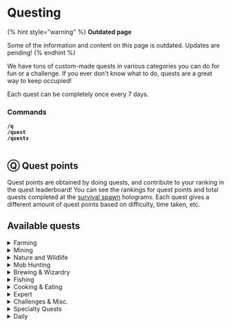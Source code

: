 # Questing

{% hint style="warning" %}
**Outdated page**

Some of the information and content on this page is outdated. Updates are pending!
{% endhint %}

We have tons of custom-made quests in various categories you can do for fun or a challenge. If you ever don't know what to do, quests are a great way to keep occupied!

Each quest can be completely once every 7 days.

### Commands

**`/q`**\
**`/quest`**\
**`/quests`**

<div align="left"><img src="../.gitbook/assets/quest.png" alt=""></div>

## Ⓠ Quest points

Quest points are obtained by doing quests, and contribute to your ranking in the quest leaderboard! You can see the rankings for quest points and total quests completed at the [survival spawn](smp-survival-s8/#spawn) holograms. Each quest gives a different amount of quest points based on difficulty, time taken, etc.

## Available quests

<details>

<summary>Farming</summary>

## Beet That!

**Objectives**\
\- Harvest & replant 1000 beetroots\
\
**Rewards**\
\- 115 vibecoin\
\- 4 quest points\
\- 230 vibe exp

## Potato Plantation

*This quest is sponsored by wingwom™*\
\
**Objectives**\
\- Harvest & replant 2000 potatoes\
\
**Rewards**\
\- 150 vibecoin\
\- 4 quest points\
\- 230 vibe exp

## Cocoa Farming

**Objectives**\
\- Harvest & replant 350 grown cocoa beans\
\
**Rewards**\
\- 85 vibecoin\
\- 2 quest points\
\- 115 vibe exp

## Papers, please!

**Objectives**\
\- Harvest 1500 sugar cane\
\
**Rewards**\
\- 55 vibecoin\
\- 2 quest points\
\- 115 vibe exp

## Berry Crazy

**Objectives**\
\- Harvest 350 sweet berries\
\
**Rewards**\
\- 65 vibecoin\
\- 2 quest points\
\- 115 vibe exp

## Pumpkin Farming

**Objectives**\
\- Harvest 1000 grown pumpkins\
\
**Rewards**\
\- 85 vibecoin\
\- 2 quest points\
\- 230 vibe exp

## Nether Wart Farming

**Objectives**\
\- Harvest & replant 500 nether warts\
\
**Rewards**\
\- 75 vibecoin\
\- 3 quest points\
\- 115 vibe exp

## Prickle Patch Prowl

**Objectives**\
\- Harvest 400 cactus blocks\
\
**Rewards**\
\- 75 vibecoin\
\- 2 quest points\
\- 115 vibe exp

## Carrot Plantation

&#x20;Harvest way too many carrots

**Objectives**\
\- Harvest & replant 4000 grown carrots\
\
**Rewards**\
\- 335 vibecoin\
\- 5 quest points\
\- 345 vibe exp

## SUGAR RUSH!

**Objectives**\
\- Harvest 4000 sugar cane\
\
**Rewards**\
\- 135 vibecoin\
\- 3 quest points\
\- 230 vibe exp

## Melon Farming

**Objectives**\
\- Harvest 1000 grown melons\
\
**Rewards**\
\- 85 vibecoin\
\- 2 quest points\
\- 115 vibe exp

## Bamboo Farming

**Objectives**\
\- Harvest 8500 Bamboo\
\
**Rewards**\
\- 115 vibecoin\
\- 3 quest points\
\- 115 vibe exp

## Glow berry Picking

**Objectives**\
\- Harvest 250 glowberries\
\
**Rewards**\
\- 75 vibecoin\
\- 2 quest points\
\- 115 vibe exp

## This is (s)wheat

**Objectives**\
\- Harvest & replant 2000 wheat\
\
**Rewards**\
\- 150 vibecoin\
\- 4 quest points\
\- 230 vibe exp

</details>

<details>

<summary>Mining</summary>

## Copper Collect

*TIP: Sell to /warp servershop for vc*\
*TIP: Use the mining /booster*\
\
**Time Limit**\
1 hour\
\
**Objectives**\
\- Mine 500 Copper Ore\
\
**Rewards**\
\- 115 vibecoin\
\- 4 quest point\
\- 115 vibe exp

## Diamond Depths

*Venture deep into the world and mine the valuable gems*\
\
**Time Limit**\
1 hour 15 minutes\
\
**Objectives**\
\- Mine 32 diamond ore\
\- Mine 32 gold ore\
\- Mine 32 redstone ore\
\- Mine 32 lapis ore\
\- Mine 3 stacks coal ore\
\- Mine 2 stacks iron ore\
\
**Rewards**\
\- 215 vibecoin\
\- 6 quest points\
\- 245 vibe exp

## Grayrock Gala

*Andesite caves biome reccomended!*\
*TIP: Sell the andesite to /warp servershop for vc*\
*TIP: Use the mining /booster*\
\
**Objectives**\
\- Mine 2000 andesite\
\
**Rewards**\
\- 125 vibecoin\
\- 4 quest points\
\- 230 vibe exp

## Geode Hunting

*Find and mine a medium to large sized geode*\
\
**Objectives**\
\- Mine 280 amethyst blocks\
\- Mine 6 fully grown amethyst clusters\
\
**Rewards**\
\- 115 vibecoin\
\- 4 quest point\
\- 115 vibe exp

## Quick Trip

*Regular ores only, deepslate is not accepted!*\
\
**Time Limit**\
45 minutes\
\
**Objectives**\
\- Mine 250 stone\
\- Mine 64 coal ore & 64 iron ore\
\
**Rewards**\
\- 115 vibecoin\
\- 2 quest point\
\- 115 vibe exp

## Deep into hell

*Head into the nether and mine some of its greatest treasures!*\
*Recommended to mine at Y 13 using a blast mining method!*\
\
**Time Limit**\
2 hours\
\
**Objectives**\
\- Mine 192 nether gold ore\
\- Mine 192 nether quartz ore\
\- Mine 32 ancient debris\
\
**Rewards**\
\- 315 vibecoin\
\- 6 quest points\
\- 345 vibe exp

</details>

<details>

<summary>Nature and Wildlife</summary>

## Flower Picking: Plains

*Stroll about the plains and collect some pretty flowers. Maybe gift them to a friend?*\
*Must be completed in a plains biome!*\
\
**Time Limit**\
45 minutes\
\
**Objectives**\
\- Collect 35 cornflowers\
\- Collect 20 oxeye daisies\
\- Collect 35 dandelions\
\- Collect 20 poppies\
\
**Rewards**\
\- 65 vibecoin\
\- 2 quest points\
\- 115 vibe exp

## Dead Bush Cleanup

*Must be completed in a desert!*\
\
**Time limit**\
10 minutes\
\
**Objectives**\
\- Remove 200 dead bushes\
\
**Rewards**\
\- 75 vibecoin\
\- 3 quest points\
\- 115 vibe exp

## Flower Picking: Oak Forest

Stroll about an oak forest and collect some pretty flowers. Maybe gift them to a friend?\
Must be completed in an oak forest!\
\
**Time Limit**\
30 minutes\
\
**Objectives**\
\- Collect 35 lilacs\
\- Collect 35 peonies\
\- Collect 25 rose bushes\
\- Collect 40 lily of the valley\
\- Collect 3 dandelions\
\
**Rewards**\
\- 100 vibecoin\
\- 3 quest points\
\- 115 vibe exp

## Did you shear that?

**Objectives**\
\- Shear 50 different sheep\
\
**Rewards**\
\- 125 vibecoin\
\- 2 quest points\
\- 115 vibe exp

## Lawn Mower Simulator

*Made to be completed in a plains biome!*\
\
**Time Limit**\
15 minutes\
\
**Objectives**\
\- Mow 1500 grass\
\
**Rewards**\
\- 55 vibecoin\
\- 2 quest points\
\- 115 vibe exp

</details>

<details>

<summary>Mob Hunting</summary>

## Sniper vs Sniper

Dual skeletons to the death using a bow!\
Recommended to use /resnight\
\
**Time Limit**\
1 hour\
\
**Objectives**\
\- Kill 50 skeletons with a bow\
\
**Rewards**\
\- 175 vibecoin\
\- 4 quest points\
\- 230 vibe exp

## Sonic Boom!

How are these guys so fast?\
\
**Time limit**\
15 minutes\
\
**Objectives**\
\- Kill 25 creepers\
\
**Rewards**\
\- 50 vibecoin\
\- 1 quest point\
\- 115 vibe exp

## Sniper Duels

Minecraft achievement, but harder.\
\
**Time Limit**\
8 minutes\
\
**Objectives**\
\- Shoot and kill 5 skeletons 25+ blocks away using a bow\
\
**Rewards**\
\- 100 vibecoin\
\- 4 quest points\
\- 245 vibe exp

## So the Feast Begins

**Time Limit**\
1 hour\
\
**Objectives**\
\- Hunt 10 cows\
\- Hunt 10 sheep\
\- Hunt 10 pigs\
\- Cook 10 steak\
\- Cook 10 mutton\
\- Cook 10 porkchops\
\- Display one of each on item frames\
\
**Rewards**\
\- 135 vibecoin\
\- 4 quest points\
\- 230 vibe exp

## Undead Management

Traverse the world and hunt down the undead plaguing the community.\
Recommended to use /resnight and start at night\
\
**Time Limit**\
1 hour\
\
**Objectives**\
\- Kill 50 zombies\
\- Kill 50 skeletons\
\- Kill 50 spiders\
\- Traverse at least 2000 blocks\
\
**Rewards**\
\- 165 vibecoin\
\- 4 quest points\
\- 345 vibe exp

## Undead Management 2

Teleport commands will be disabled!\
Traverse the world and hunt down the undead plaguing the community.\
Recommended to use /resnight and start at night\
\
**Time Limit**\
1 hour 30 minutes\
\
**Objectives**\
\- Kill 55 zombies\
\- Kill 55 skeletons\
\- Kill 55 spiders\
\- Kill 55 creepers\
\- Traverse at least 3500 blocks\
\
**Rewards**\
\- 255 vibecoin\
\- 5 quest points\
\- 435 vibe exp

</details>

<details>

<summary>Brewing &#x26; Wizardry</summary>

**What's brewin' good lookin'?**\
Potions must be upgraded with glowstone!\
\
**Time Limit**\
1 hour\
\
**Objectives**\
\- Brew 3 swiftness potions\
\- Brew 3 jump boost potions\
\- Brew 3 strength potions\
\- Brew 3 regeneration potions\
\
**Rewards**\
\- 145 vibecoin\
\- 4 quest points\
\- 230 vibe exp

</details>

<details>

<summary>Fishing</summary>

## Caught on a line

Go out into the waters and catch some fish!\
Tip: Use luck of the sea & lure for faster completion!\
\
**Objectives**\
\- Catch 8 cod\
\- Catch 4 salmon\
\- Catch 1 pufferfish\
\
**Rewards**\
\- 125 vibecoin\
\- 3 quest points\
\- 115 vibe exp

## 0.8% chance

Reel in the rarest fishing loot- a nametag!\
Tip: Use luck of the sea & lure for faster completion!\
\
Objectives\
\- Reel in a nametag\
\
Rewards\
\- 150 vibecoin\
\- 4 quest points\
\- 230 vibe exp

## Fisherman's delight

A lovely haul from the sea\
Tip: Use luck of the sea & lure for faster completion!\
\
Objectives\
\- Catch 16 cod\
\- Catch 8 salmon\
\- Catch 4 pufferfish\
\
Rewards\
\- 145 vibecoin\
\- 4 quest points\
\- 230 vibe exp

## Finding Nemo

;o;\
Tip: Use luck of the sea & lure for faster completion!\
\
**Objectives**\
\- Catch nemo (tropical fish)\
\
**Rewards**\
\- 85 vibecoin\
\- 4 quest points\
\- 230 vibe exp

</details>

<details>

<summary>Cooking &#x26; Eating</summary>

## To Open a Bakery

Seems there's a little baker somewhere in the market!\
Really? Who?\
You!!\
\
**Time Limit**\
30 minutes\
\
**Objectives**\
\- Harvest 109 wheat, 3 eggs, 6 sugar cane, and 2 cocoa beans\
\- Craft 32 bread, 3 cakes, and 16 cookies\
\
**Rewards**\
\- 165 vibecoin\
\- 3 quest points\
\- 230 vibe exp

## Cookie Mayhem

It's cookie time.\
\
**Time Limit**\
30 minutes\
\
**Objectives**\
\- Harvest 12 cocoa beans\
\- Harvest 64 wheat\
\- Craft 4 stacks of cookies\
\
**Rewards**\
\- 65 vibecoin\
\- 2 quest points\
\- 115 vibe exp

## Old fashioned ice cream

Get the job halfway done!\
Must be completed in a snowy biome!\
\
**Time Limit**\
30 minutes\
\
**Objectives**\
\- Milk 5 cows\
\
**Rewards**\
\- 55 vibecoin\
\- 1 quest point\
\- 115 vibe exp

</details>

<details>

<summary>Expert</summary>

## Warden Wipeout

**Time Limit**\
35 minutes\
\
**Objectives**\
\- Kill 10 Wardens\
\
**Rewards**\
\- 215 vibecoin\
\- 4 quest points\
\- 230 vibe exp

## Hero of the End

Enter the end dimension and take out the Dragon!\
\
**Time Limit**\
5 minutes\
\
**Objectives**\
\- Summon the Ender Dragon by placing 4 end crystals on the portal sides\
\- Slay the Ender Dragon\
\
**Rewards**\
\- 215 vibecoin\
\- 5 quest points\
\- 230 vibe exp

</details>

<details>

<summary>Challenges &#x26; Misc.</summary>

## Birds eye

What a view.\
\
**Time Limit**\
5 minutes\
\
**Objectives**\
\- Fly 5000m with an elytra\
\
**Rewards**\
\- 85 vibecoin\
\- 4 quest points\
\- 230 vibe exp

## Via pig

No car? No problem\
\
**Objectives**\
\- Travel 850m on a pig\
\
**Rewards**\
\- 85 vibecoin\
\- 4 quest points\
\- 230 vibe exp

## snzzz

**Objectives**\
\- Sleep through the night 5 times\
\
**Rewards**\
\- 100 vibecoin\
\- 5 quest points\
\- 230 vibe exp

### Extreme Free Falling

&#x20;Teleport commands will be disabled!\
\
**Objectives**\
\- Cumulatively fall 1500m\
\
**Rewards**\
\- 115 vibecoin\
\- 5 quest points\
\- 230 vibe exp

## Business Legend

**Objectives**\
\- Make a trade with villagers 45 times\
\
**Rewards**\
\- 85 vibecoin\
\- 3 quest points\
\- 230 vibe exp

## How far can this go?

&#x20;Travel 100 blocks on every vehicle!\
\
**Time Limit**\
1 hour\
\
**Objectives**\
\- 100m on a boat\
\- 100m on a horse\
\- 100m on a donkey\
\- 100m on a mule\
\- 100m on a minecart\
\- 100m on a pig\
\
**Rewards**\
\- 200 vibecoin\
\- 5 quest points\
\- 230 vibe exp

## Across the ocean!

Ever wonder how a fish feels? No? Okay, sorry.\
Must be completed in any ocean biome!\
\
**Time Limit**\
15 minutes\
\
**Objectives**\
\- Swim 3000 blocks\
\
**Rewards**\
\- 85 vibecoin\
\- 4 quest points\
\- 230 vibe exp

## need sammich FAST

Gather ingredients and make a chicken sandwich\
Prepare in advance!\
\
**Time Limit**\
1 minute\
\
**Objectives**\
\- Harvest 6 wheat\
\- Make two bread\
\- Hunt & cook a chicken\
\
**Rewards**\
\- 75 vibecoin\
\- 4 quest points\
\- 115 vibe exp

</details>

<details>

<summary>Specialty Quests</summary>

## Flowers for Kiiix!

Collect kiiix's favorite flowers!\
\
**Time Limit**\
\- 30 minutes\
\
**Objectives**\
\- Collect 35 dandelions\
\- Collect 35 lilacs\
\
**Rewards**\
\- 50 vibecoin\
\- 6 quest points\
\- 230 vibe exp

## Flowers for Olivifrog!

Collect olivifrog's favorite flowers!\
\
**Time Limit**\
30 minutes\
\
**Objectives**\
\- Collect 35 lily of the valleys\
\- Collect 35 cornflowers\
\
**Rewards**\
\- 50 vibecoin\
\- 6 quest points\
\- 230 vibe exp

</details>

<details>

<summary>Daily</summary>

### Rewards

* 50 vibecoin
* 5 quest points
* 115 vibe experience

## Blacksmithery

**Objectives**\
\- Repair 8 damaged tools

## Broken Pickaxe

**Objectives**\
\- Break 15 stone blocks with a stick

## Is it hot in here?

**Objectives**\
\- Cumulatively burn for 2 minutes

## Master Bargainer

**Objectives**\
\- Make a trade with 3 different villagers

## Enchanter

**Objectives**\
\- Enchant 15 books

## Explore by foot

**Objectives**\
\- Walk/sprint 2,000 blocks

## Free Falling

**Objectives**\
\- Cumulatively fall 500m

## BOING!

**Objectives**\
\- Jump 200 times

## Skeleton Hunter

**Objectives**\
\- Kill 25 skeletons

## Zombie Hunter

**Objectives**\
\- Kill 25 zombies

## Spider Hunter

**Objectives**\
\- Spider 25 spiders\
&#xNAN;_&#x54;his was initially a typo in the quest description, but we decided to keep it_

## Skeleton Hunter

**Objectives**\
\- Kill 25 skeletons

## Professional Cow Milker

**Objectives**\
\- Milk cows 30 times

## Stone Miner

**Objectives**\
\- Mine 450 stone

## A Good Nights Sleep

**Objectives**\
\- Sleep through a night

</details>
